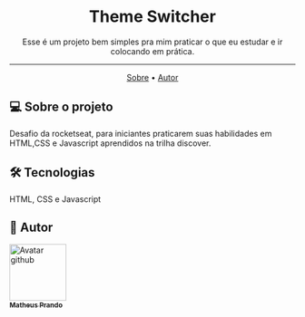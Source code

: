 ## <h1 align="center">Theme Switcher</h1>

<p align="center"> Esse é um projeto bem simples pra mim praticar o que eu estudar e ir colocando em prática.</p>

---

<p align="center">
  <a href="#-sobre-o-projeto">Sobre</a> •
  <a href="#-autor">Autor</a>
</p>

## 💻 Sobre o projeto

Desafio da rocketseat, para iniciantes praticarem suas habilidades em HTML,CSS e Javascript aprendidos na trilha discover.

## 🛠 Tecnologias

HTML, CSS e Javascript

## 🦸 Autor

<a href="https://github.com/theuspa98">
  <img src="https://avatars.githubusercontent.com/u/88517651?s=400&u=57fd4f5d6b4f72417525ab91213479931c409486&v=4" width="100px;" alt="Avatar github"/> <br />
  <sub><b>Matheus Prando</b></sub>
</a>
